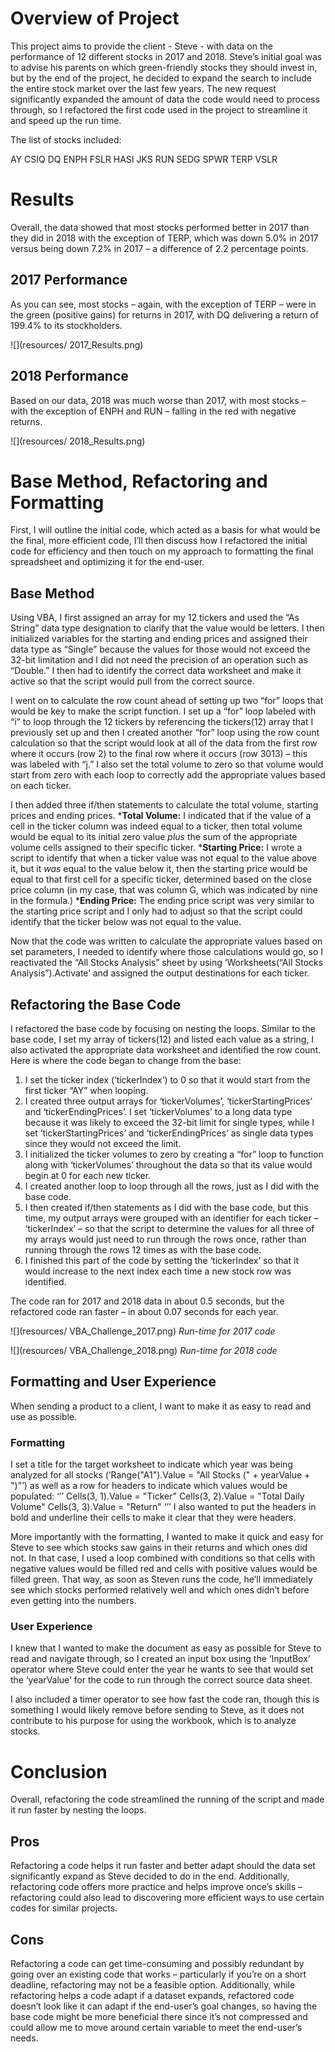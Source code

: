 
# Overview of Project
This project aims to provide the client - Steve - with data on the performance of 12 different stocks in 2017 and 2018. Steve’s initial goal was to advise his parents on which green-friendly stocks they should invest in, but by the end of the project, he decided to expand the search to include the entire stock market over the last few years. The new request significantly expanded the amount of data the code would need to process through, so I refactored the first code used in the project to streamline it and speed up the run time. 

The list of stocks included: 

AY
CSIQ
DQ
ENPH
FSLR
HASI
JKS
RUN
SEDG
SPWR
TERP
VSLR

# Results
Overall, the data showed that most stocks performed better in 2017 than they did in 2018 with the exception of TERP, which was down 5.0% in 2017 versus being down 7.2% in 2017 – a difference of 2.2 percentage points. 

## 2017 Performance 
As you can see, most stocks – again, with the exception of TERP – were in the green (positive gains) for returns in 2017, with DQ delivering a return of 199.4% to its stockholders. 

![](resources/ 2017_Results.png)

## 2018 Performance
Based on our data, 2018 was much worse than 2017, with most stocks – with the exception of ENPH and RUN – falling in the red with negative returns.  

![](resources/ 2018_Results.png)

# Base Method, Refactoring and Formatting

First, I will outline the initial code, which acted as a basis for what would be the final, more efficient code, I’ll then discuss how I refactored the initial code for efficiency and then touch on my approach to formatting the final spreadsheet and optimizing it for the end-user. 

## Base Method 

Using VBA, I first assigned an array for my 12 tickers and used the “As String” data type designation to clarify that the value would be letters. I then initialized variables for the starting and ending prices and assigned their data type as “Single” because the values for those would not exceed the 32-bit limitation and I did not need the precision of an operation such as “Double.” I then had to identify the correct data worksheet and make it active so that the script would pull from the correct source. 

I went on to calculate the row count ahead of setting up two “for” loops that would be key to make the script function. I set up a “for” loop labeled with “i” to loop through the 12 tickers by referencing the tickers(12) array that I previously set up and then I created another “for” loop using the row count calculation so that the script would look at all of the data from the first row where it occurs (row 2) to the final row where it occurs (row 3013) – this was labeled with “j.” I also set the total volume to zero so that volume would start from zero with each loop to correctly add the appropriate values based on each ticker.  

I then added three if/then statements to calculate the total volume, starting prices and ending prices. 
***Total Volume:** I indicated that if the value of a cell in the ticker column was indeed equal to a ticker, then total volume would be equal to its initial zero value *plus* the sum of the appropriate volume cells assigned to their specific ticker. 
***Starting Price:** I wrote a script to identify that when a ticker value was not equal to the value above it, but it *was* equal to the value below it, then the starting price would be equal to that first cell for a specific ticker, determined based on the close price column (in my case, that was column G, which was indicated by nine in the formula.)
***Ending Price:** The ending price script was very similar to the starting price script and I only had to adjust so that the script could identify that the ticker below was not equal to the value. 

Now that the code was written to calculate the appropriate values based on set parameters, I needed to identify where those calculations would go, so I reactivated the “All Stocks Analysis” sheet by using ‘Worksheets(“All Stocks Analysis”).Activate’ and assigned the output destinations for each ticker. 

## Refactoring the Base Code 

I refactored the base code by focusing on nesting the loops. Similar to the base code, I set my array of tickers(12) and listed each value as a string, I also activated the appropriate data worksheet and identified the row count. Here is where the code began to change from the base: 
1.	I set the ticker index (‘tickerIndex’) to 0 so that it would start from the first ticker “AY” when looping. 
2.	I created three output arrays for ‘tickerVolumes’, ‘tickerStartingPrices’ and ‘tickerEndingPrices’. I set ‘tickerVolumes’ to a long data type because it was likely to exceed the 32-bit limit for single types, while I set ‘tickerStartingPrices’ and ‘tickerEndingPrices’ as single data types since they would not exceed the limit. 
3.	I initialized the ticker volumes to zero by creating a “for” loop to function along with ‘tickerVolumes’ throughout the data so that its value would begin at 0 for each new ticker. 
4.	I created another loop to loop through all the rows, just as I did with the base code.
5.	I then created if/then statements as I did with the base code, but this time, my output arrays were grouped with an identifier for each ticker – ‘tickerIndex’ – so that the script to determine the values for all three of my arrays would just need to run through the rows once, rather than running through the rows 12 times as with the base code. 
6.	I finished this part of the code by setting the ‘tickerIndex’ so that it would increase to the next index each time a new stock row was identified. 

The code ran for 2017 and 2018 data in about 0.5 seconds, but the refactored code ran faster – in about 0.07 seconds for each year. 

![](resources/ VBA_Challenge_2017.png)
*Run-time for 2017 code*

![](resources/ VBA_Challenge_2018.png)
*Run-time for 2018 code*

## Formatting and User Experience
When sending a product to a client, I want to make it as easy to read and use as possible. 

### Formatting 
I set a title for the target worksheet to indicate which year was being analyzed for all stocks (‘Range("A1").Value = "All Stocks (" + yearValue + ")"’) as well as a row for headers to indicate which values would be populated: 
‘’’
Cells(3, 1).Value = "Ticker"
Cells(3, 2).Value = "Total Daily Volume"
Cells(3, 3).Value = "Return"
‘’’
I also wanted to put the headers in bold and underline their cells to make it clear that they were headers. 

More importantly with the formatting, I wanted to make it quick and easy for Steve to see which stocks saw gains in their returns and which ones did not. In that case, I used a loop combined with conditions so that cells with negative values would be filled red and cells with positive values would be filled green. That way, as soon as Steven runs the code, he’ll immediately see which stocks performed relatively well and which ones didn’t before even getting into the numbers. 

### User Experience
I knew that I wanted to make the document as easy as possible for Steve to read and navigate through, so I created an input box using the ‘InputBox’ operator where Steve could enter the year he wants to see that would set the ‘yearValue’ for the code to run through the correct source data sheet. 

I also included a timer operator to see how fast the code ran, though this is something I would likely remove before sending to Steve, as it does not contribute to his purpose for using the workbook, which is to analyze stocks. 

# Conclusion
Overall, refactoring the code streamlined the running of the script and made it run faster by nesting the loops. 

## Pros
Refactoring a code helps it run faster and better adapt should the data set significantly expand as Steve decided to do in the end. Additionally, refactoring code offers more practice and helps improve once’s skills – refactoring could also lead to discovering more efficient ways to use certain codes for similar projects. 

## Cons
Refactoring a code can get time-consuming and possibly redundant by going over an existing code that works – particularly if you’re on a short deadline, refactoring may not be a feasible option. Additionally, while refactoring helps a code adapt if a dataset expands, refactored code doesn’t look like it can adapt if the end-user’s goal changes, so having the base code might be more beneficial there since it’s not compressed and could allow me to move around certain variable to meet the end-user’s needs. 

